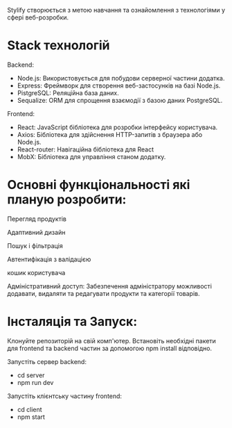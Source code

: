 Stylify створюється з метою  навчання та ознайомлення з технологіями у сфері веб-розробки. 

# Stack технологій 

Backend:
- Node.js: Використовується для побудови серверної частини додатка.
- Express: Фреймворк для створення веб-застосунків на базі Node.js.
- PistgreSQL: Реляційна база даних.
- Sequalize: ORM для спрощення взаємодії з базою даних PostgreSQL.

Frontend:
- React: JavaScript бібліотека для розробки інтерфейсу користувача.
- Axios: Бібліотека для здійснення HTTP-запитів з браузера або Node.js.
- React-router: Навігаційна бібліотека для React
- MobX: Бібліотека для управління станом додатку.

# Основні функціональності які планую розробити:
Перегляд продуктів

Адаптивний дизайн

Пошук і фільтрація

Автентифікація з валідацією

кошик користувача

Адміністративний доступ: Забезпечення адміністратору можливості додавати, видаляти та редагувати продукти та категорії товарів.

# Інсталяція та Запуск:
Клонуйте репозиторій на свій комп'ютер.
Встановіть необхідні пакети для frontend та backend частин за допомогою npm install відповідно.

Запустіть сервер backend: 
- cd server
- npm run dev

Запустіть клієнтську частину frontend:
- cd client
- npm start
